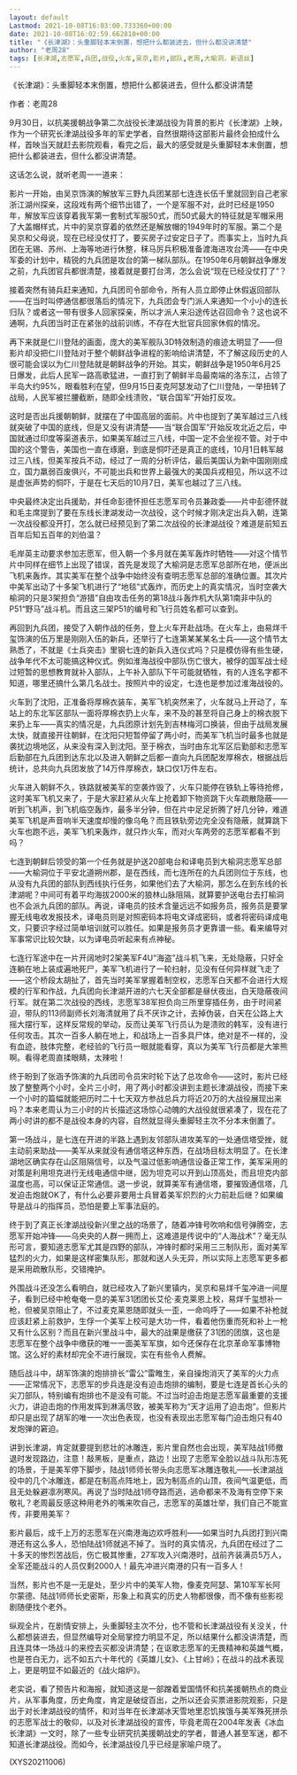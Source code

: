 ```yaml
---
layout: default
Lastmod: 2021-10-08T16:03:00.733360+00:00
date: 2021-10-08T16:02:59.662810+00:00
title: "《长津湖》：头重脚轻本末倒置，想把什么都装进去，但什么都没讲清楚"
author: "老周28"
tags: [长津湖,志愿军,兵团,战役,火车,吴京,影片,部队,老周,大榆洞，新语丝]
---
```


《长津湖》：头重脚轻本末倒置，想把什么都装进去，但什么都没讲清楚

作者：老周28

9月30日，以抗美援朝战争第二次战役长津湖战役为背景的影片《长津湖》上映，作为一个研究长津湖战役多年的军史学者，自然很期待这部影片最终会拍成什么样，首映当天就赶去影院观看，看完之后，最大的感受就是头重脚轻本末倒置，想把什么都装进去，但什么都没讲清楚。

这话怎么说，就听老周一一道来：

影片一开始，由吴京饰演的解放军三野九兵团某部七连连长伍千里就回到自己老家浙江湖州探亲，这段戏有两个细节出错了，一个是军服不对，此时已经是1950年，解放军应该穿着我军第一套制式军服50式，而50式最大的特征就是军帽采用了大盖帽样式，片中的吴京穿着的依然还是解放帽的1949年时的军服。第二个是吴京和父母说，现在已经没仗打了，要买房子过安定日子了。而事实上，当时九兵团在无锡、苏州、上海等地进行休整，秣马厉兵积极准备渡海进攻台湾——在中央军委的计划中，精锐的九兵团是攻台的第一梯队部队。在1950年6月朝鲜战争爆发之前，九兵团官兵都很清楚，接着就是要打台湾，怎么会说“现在已经没仗打了”？

接着突然有骑兵赶来通知，九兵团司令部命令，所有人员立即停止休假返回部队——在当时叫停通信都很落后的情况下，九兵团会专门派人来通知一个小小的连长归队？或者这一带有很多人回家探亲，所以才派人来沿途传达召回命令？这也说不通啊，九兵团当时正在紧张的战前训练，不存在大批官兵回家休假的情况。

再下来就是仁川登陆的画面，庞大的美军舰队3D特效制造的痕迹太明显了——但影片却没把仁川登陆对于整个朝鲜战争进程的影响给讲清楚，不了解这段历史的人很可能会误以为仁川登陆就是朝鲜战争的开始。其实，朝鲜战争是1950年6月25日爆发，此后人民军一路高歌猛进，一直打到了朝鲜半岛最南端的洛东江，占领了半岛大约95%，眼看胜利在望，但9月15日麦克阿瑟发动了仁川登陆，一举扭转了战局，人民军被拦腰截断，随即全线溃败，“联合国军”开始打反攻。

这时是否出兵援朝朝鲜，就摆在了中国高层的面前。片中也提到了美军越过三八线就突破了中国的底线，但是又没有讲清楚——当“联合国军”开始反攻北近之后，中国就通过印度等渠道表示，如果美军越过三八线，中国一定不会坐视不管。对于中国的这个警告，美国也一直在琢磨，到底是恫吓还是真正的底线，10月1日韩军越过三八线，但美军按兵不动，经过了一周的分析评估，最后美国认为新中国刚刚成立，国力羸弱百废俱兴，不可能出兵和世界上最强大的美国兵戎相见，所以这不过是虚张声势的恫吓，于是在七天后的10月7日，美军也越过了三八线。

中央最终决定出兵援助，并任命彭德怀担任志愿军司令员兼政委——片中彭德怀就和毛主席提到了要在东线长津湖发动一次战役，这个时候才刚决定出兵入朝，连第一次战役都没开打，怎么就已经预见到了第二次战役的长津湖战役？难道是前知五百年后知五百年的刘伯温？

毛岸英主动要求参加志愿军，但入朝一个多月就在美军轰炸时牺牲——对这个情节片中同样在细节上出现了错误，首先是发现了大榆洞是志愿军总部所在地，便派出飞机来轰炸。其实美军在整个战争中始终没有查明志愿军总部的准确位置。其次片中美军出动了十多架飞机进行了“地毯”式轰炸，而历史上的真实情况，当时空袭大榆洞的只是3架担负“游猎”自由攻击任务的第18战斗轰炸机大队第1南非中队的P51“野马”战斗机。而且这三架P51的编号和飞行员姓名都可以查到。

再回到九兵团，接受了入朝作战的任务，登上火车开赴战场。在火车上，由易烊千玺饰演的伍万里是刚刚入伍的新兵，还举行了七连第某某某名士兵——这个情节太熟悉了，不就是《士兵突击》里钢七连的新兵入连仪式吗？只是模仿得有些生硬，战争年代不太可能搞这种仪式。例如淮海战役中部队伤亡很大，被俘的国军战士经过短暂的思想教育就补入部队，上午补入部队下午可能就牺牲，有的人连名字都不知道，哪里还搞什么第几名战士。按照片中的设定，七连也是参加过淮海战役的。

火车到了沈阳，正准备将厚棉衣装车，美军飞机突然来了，火车就马上开动了，车站上的东北军区部队一面将厚棉衣扔上火车，来不及的甚至将自己身上的棉衣脱下来扔上车——真实的情况是，九兵团原计划先到吉林梅河口换装，但由于战局发展太快，就直接开往朝鲜，在沈阳只短暂停留了两小时，而美军飞机当时最多也就是袭扰边境地区，从来没有深入到沈阳。至于棉衣，当时由东北军区后勤部和志愿军后勤部在九兵团到达东北以及进入朝鲜之后都一直向九兵团配发厚棉衣，根据战后统计，总共向九兵团发放了14万件厚棉衣，缺口仅1万件左右。

火车进入朝鲜不久，铁路就被美军的空袭炸毁了，火车只能停在铁轨上等待抢修，这时美军飞机又来了，于是大家赶紧从火车上抢着卸下物资跳下火车疏散隐蔽——听到飞机声，到飞机临空轰炸，最多半分钟，但在片中足足折腾了好几分钟，难道美军飞机是声音响半天速度却慢的像乌龟？而且铁轨旁边完全没有隐蔽，就算跳下火车也跑不远，美军飞机来轰炸，就只炸火车，而对火车两旁的志愿军都看不到吗？

七连到朝鲜后领受的第一个任务就是护送20部电台和译电员到大榆洞志愿军总部——大榆洞位于平安北道朔州郡，是在西线，而七连所在的九兵团则位于东线，也从没有九兵团的部队到西线执行任务，如果他们去了大榆洞，那怎么在到东线的长津湖呢？中间可有着平均海拔2000米的狼林山脉阻隔，就算要护送电台去打榆洞也不会派九兵团的部队。再说，译电员的技术含量远远不如报务员，报务员是要掌握无线电收发报技术，译电员则是对照密码本将电文译成密码，或者将密码译成电文，只要识字经过简单培训就可以胜任。如果是报务员才更靠谱一些。看来编导对军事常识比较欠缺，以为译电员听起来有点神秘。

七连行军途中在一片开阔地时2架美军F4U“海盗”战斗机飞来，无处隐蔽，只好全连躺在地上装成遍地死尸，美军飞机进行了一轮扫射，见没有任何异样就飞走了——这个桥段太胡扯了，首先当时美军掌握着制空权，志愿军白天都不会进行大规模的行军和作战，九兵团向长津湖开进的六七天全部都是昼伏夜出，白天隐蔽夜间行军。就在第二次战役的西线，志愿军38军担负向三所里穿插任务，由于时间紧迫，带队的113师副师长刘海清就用了兵不厌诈之计，去掉伪装，白天在公路上大摇大摆行军，这样反常规的举动，反而让美军飞行员认为是溃败的韩军，没有进行任何攻击。其次一百多人躺在地上，和战场上一百多具尸体，绝对是不一样的，没有血迹，肢体完整，老经验的飞行员一眼就能看穿，真以为美军飞行员都是大笨熊啊。看得老周直揉眼睛，太辣啦！

终于盼到了张涵予饰演的九兵团司令员宋时轮下达了总攻命令——这时，影片已经放了整整两个小时，全片三小时，用了两小时都没讲到主题长津湖战役，而接下来一个小时的篇幅就能把历时二十七天双方参战总兵力将近20万的大战役展现出来吗？本来老周认为三小时的片长描述这场惊心动魄的大战役就很紧凑了，现在花了两小时讲的都不是战役本身的内容，自然就显得头重脚轻主次不分本末倒置了。

第一场战斗，是七连在开进的半路上遇到友邻部队进攻美军的一处通信塔受挫，就主动前来助战——美军从来就没有通信塔这种东西，在战场目标太明显了。在长津湖地区确实存在山区阻隔信号，以及气温过低影响通信设备正常工作，美军采用的对策是利用坦克进行无线电通信中继，因为坦克可以开到山顶高处，而且坦克内部温度也高，可以保证正常通信。退一步说，就算美军有通信塔，要摧毁通信塔，几发迫击炮就OK了，有什么必要非要用士兵冒着美军炽烈的火力前赴后继？如果编导是战斗的指挥员，恐怕是要上军事法庭的。

终于到了真正长津湖战役新兴里之战的场景了，随着冲锋号吹响和信号弹腾空，志愿军开始冲锋——乌央央的人群一拥而上，这难道是传说中的“人海战术”？毫无队形可言，要知道志愿军尤其是四野的部队，冲锋时都时采用三三制队形，面对美军猛烈的火力，如果是这样密集队形，那就和送人头无异，所以实际上志愿军更多都是采用疏散队形，交错掩护。

外围战斗还没怎么看明白，就已经攻入了新兴里镇内，吴京和易烊千玺冲进一间屋子，看到已经中枪奄奄一息的美军31团团长艾伦·麦克莱恩上校，易烊千玺想补一枪，但被吴京阻止了，不过麦克莱恩随即就头一歪，一命呜呼了——如果不补枪就应该赶紧上前救护，生俘一个美军上校可是大功一件，看着他伤重而死和补上一枪又有什么区别？而且在新兴里战斗中，最大的战果是缴获了31团的团旗，这也是志愿军在整个战争中缴获的唯一一面美军军旗，如今还保存在北京革命军事博物馆。这么好的素材却完全不进行展现，实在有些令人费解。

随后战斗中，胡军饰演的炮排排长“雷公”雷睢生，亲自操炮消灭了美军的火力点——正常情况下，志愿军的步兵连是没有迫击炮排的编制，要是七连是首长心头的尖刀部队，特别编有炮排也不是没有可能。不过当时迫击炮是志愿军最重要的支援火力，讲迫击炮的作用发挥到淋漓尽致，被美军称为“天才运用了迫击炮”。但影片却只是出现了胡军的唯一一次出色表现，也没有表现出志愿军每门迫击炮只有40发炮弹的窘迫。

讲到长津湖，肯定就要提到悲壮的冰雕连，影片里自然也会出现，美军陆战1师撤退时发现路边，注意！敲黑板，是重点，路边！出现了志愿军全脸以战斗队形冻死的场景，于是美军停下脚步，陆战1师师长带头向志愿军冰雕连敬礼——长津湖战役中的几个冰雕连，都是在制高点阵地上，因为制高点的山顶，夜间气温更低，而且无处躲避凛冽寒风。再说了当时陆战1师夺路而逃，逃命都来不及海有空停下来敬礼？老周最反感这种用老外的嘴来吹自己，志愿军的英雄壮举，我们自己不能宣传，非要用美军？

影片最后，成千上万的志愿军在兴南港海边欢呼胜利——如果当时九兵团打到兴南港还有这么多人，恐怕陆战1师就逃不掉了。当时的真实情况，九兵团在经过了二十多天的惨烈苦战后，伤亡极其惨重，27军攻入兴南港时，战前齐装满员5万人，全军还能战斗的人员仅剩2000人！最先冲进兴南港的只有一百多人！

当然，影片也不是一无是处，至少片中的美军人物，像麦克阿瑟、第10军军长阿尔蒙德、陆战1师师长史密斯，形象上和真实的历史人物都很像，而不像有些影视剧随便找个老外。

纵观全片，在剧情安排上，头重脚轻主次不分，也不管和长津湖战役有关没关，什么都想装进去，但显然编导对全局掌控力明显不足，所以结果什么都没讲清楚，而且连具体一场战斗的来控去买都没讲清楚；在讴歌志愿军的无畏精神和英雄气概，也是苍白无力，远不如五六十年代的《英雄儿女》、《上甘岭》；在战斗的战术表现上，更是明显不如最近的《战火熔炉》。

老实说，看了预告片和海报，就知道这是一部蹭着爱国情怀和抗美援朝热点的商业片，从军事角度，历史角度，肯定是破绽百出，之所以还会买票进影院观影，只是出于对长津湖战役的情怀，和对当年在长津湖冰天雪地里忍饥挨饿与美军殊死拼杀的志愿军战士的敬仰，以及对长津湖战役的宣传，毕竟老周在2004年发表《冰血长津湖》一文时，除了一些专业研究抗美援朝战史的学者，普通人甚至军迷，都不知道长津湖战役。而如今，长津湖战役几乎已经是家喻户晓了。

(XYS20211006)

